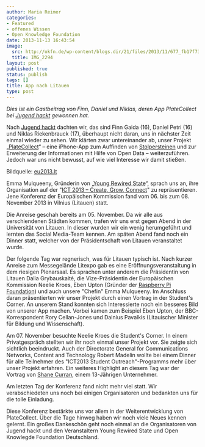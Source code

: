 ```yaml
---
author: Maria Reimer
categories:
- Featured
- offenes Wissen
- Open Knowledge Foundation
date: 2013-11-13 16:43:54
image:
  src: http://okfn.de/wp-content/blogs.dir/21/files/2013/11/677_fb17f7317a12e9128cff38d121059e86.jpg
  title: IMG_2294
layout: post
published: true
status: publish
tags: []
title: App nach Litauen
type: post
---
```


_Dies ist ein Gastbeitrag von Finn, Daniel und Niklas, deren App PlateCollect bei [Jugend hackt](http://jugendhackt.de) gewonnen hat._

Nach [Jugend hackt](http://jugendhackt.de/) dachten wir, das sind Finn Gaida (16), Daniel Petri (16) und Niklas Riekenbrauck (17), überhaupt nicht daran, uns in nächster Zeit einmal wieder zu sehen. Wir klärten zwar untereinander ab, unser Projekt „[PlateCollect](https://github.com/finngaida/PlateCollect)“ – eine iPhone-App zum Auffinden von [Stolpersteinen](http://de.wikipedia.org/wiki/Stolpersteine) und zur Erweiterung der Informationen mit Hilfe von Open Data – weiterzuführen. Jedoch war uns nicht bewusst, auf wie viel Interesse wir damit stießen. 

Bildquelle: [eu2013.lt](http://eu2013.lt)

Emma Mulqueeny, Gründerin von „[Young Rewired State](https://youngrewiredstate.org/)“, sprach uns an, ihre Organisation auf der "[ICT 2013 – Create, Grow, Connect](http://ec.europa.eu/digital-agenda/en/ict-2013)" zu repräsentieren. Jene Konferenz der Europäischen Kommission fand vom 06. bis zum 08. November 2013 in Vilnius (Litauen) statt.

Die Anreise geschah bereits am 05. November. Da wir alle aus verschiendenen Städten kommen, trafen wir uns erst gegen Abend in der Universität von Litauen. In dieser wurden wir ein wenig herumgeführt und lernten das Social Media-Team kennen. Am späten Abend fand noch ein Dinner statt, welcher von der Präsidentschaft von Litauen veranstaltet wurde. 

Der folgende Tag war regnerisch, was für Litauen typisch ist. Nach kurzer Anreise zum Messegelände Litexpo gab es eine Eröffnungsveranstaltung in dem riesigen Plenarsaal. Es sprachen unter anderem die Präsidentin von Litauen Dalia Grybauskaitė, die Vize-Präsidentin der Europäischen Kommission Neelie Kroes, Eben Upton (Gründer der [Raspberry Pi Foundation](http://www.raspberrypi.org/)) und auch unsere "Chefin" Emma Mulqueeny. Im Anschluss daran präsentierten wir unser Projekt durch einen Vortrag in der Student's Corner. An unserem Stand konnten sich Interessierte noch ein besseres Bild von unserer App machen. Vorbei kamen zum Beispiel Eben Upton, der BBC-Korrespondent Rory Cellan-Jones und Dainius Pavalkis (Litauischer Minister für Bildung und Wissenschaft).

Am 07. November besuchte Neelie Kroes die Student's Corner. In einem Privatgespräch stellten wir ihr noch einmal unser Projekt vor. Sie zeigte sich sichtlich beeindruckt. Auch der Directorate General for Communications Networks, Content and Technology Robert Madelin wollte bei einem Dinner für alle Teilnehmer des "ICT2013 Student Outreach"-Programms mehr über unser Projekt erfahren. Ein weiteres Highlight an diesem Tag war der Vortrag von [Shane Curran](http://www.allaboutbusiness.ie/denlive/junior/Libramatic), einem 13-Jährigen Unternehmer. 

Am letzten Tag der Konferenz fand nicht mehr viel statt. Wir verabschiedeten uns noch bei einigen Organisatoren und bedankten uns für die tolle Einladung.

Diese Konferenz bestärkte uns vor allem in der Weiterentwicklung von PlateCollect. Über die Tage hinweg haben wir noch viele Neues kennen gelernt. Ein großes Dankeschön geht noch einmal an die Organisatoren von Jugend hackt und den Veranstaltern Young Rewired State und Open Knowlegde Foundation Deutschland.